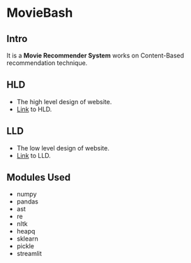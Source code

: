# MovieBash

## Intro

It is a **Movie Recommender System** works on Content-Based recommendation technique.

## HLD

-   The high level design of website.
-   [Link](/Docs/HLD.pdf) to HLD.

## LLD

-   The low level design of website.
-   [Link](/Docs/LLD.pdf) to LLD.

## Modules Used

-   numpy
-   pandas
-   ast
-   re
-   nltk
-   heapq
-   sklearn
-   pickle
-   streamlit
